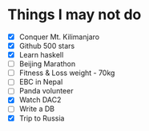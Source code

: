 # Things I may not do

* [x] Conquer Mt. Kilimanjaro
* [x] Github 500 stars
* [x] Learn haskell
* [ ] Beijing Marathon
* [ ] Fitness & Loss weight - 70kg
* [ ] EBC in Nepal
* [ ] Panda volunteer
* [x] Watch DAC2
* [ ] Write a DB
* [x] Trip to Russia
